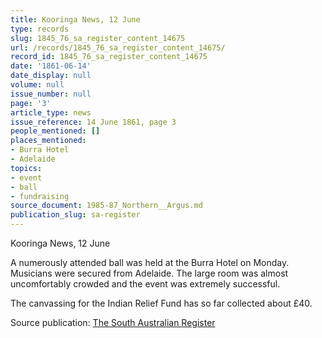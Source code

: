```yaml
---
title: Kooringa News, 12 June
type: records
slug: 1845_76_sa_register_content_14675
url: /records/1845_76_sa_register_content_14675/
record_id: 1845_76_sa_register_content_14675
date: '1861-06-14'
date_display: null
volume: null
issue_number: null
page: '3'
article_type: news
issue_reference: 14 June 1861, page 3
people_mentioned: []
places_mentioned:
- Burra Hotel
- Adelaide
topics:
- event
- ball
- fundraising
source_document: 1985-87_Northern__Argus.md
publication_slug: sa-register
---
```


Kooringa News, 12 June

A numerously attended ball was held at the Burra Hotel on Monday.  Musicians were secured from Adelaide.  The large room was almost uncomfortably crowded and the event was extremely successful.

The canvassing for the Indian Relief Fund has so far collected about £40.

Source publication: [The South Australian Register](/publications/sa-register/)
